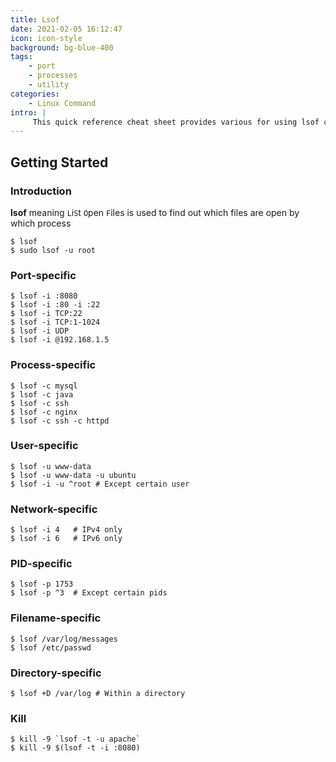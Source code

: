 ```yaml
---
title: Lsof
date: 2021-02-05 16:12:47
icon: icon-style
background: bg-blue-400
tags:
    - port
    - processes
    - utility
categories:
    - Linux Command
intro: |
     This quick reference cheat sheet provides various for using lsof command.
---
```


Getting Started
--------------

### Introduction
**lsof** meaning `L`i`S`t `O`pen `F`iles is used to find out which files are open by which process

```shell script
$ lsof
$ sudo lsof -u root
```

### Port-specific

```shell script
$ lsof -i :8080
$ lsof -i :80 -i :22
$ lsof -i TCP:22
$ lsof -i TCP:1-1024
$ lsof -i UDP
$ lsof -i @192.168.1.5
```



### Process-specific
```shell script
$ lsof -c mysql
$ lsof -c java
$ lsof -c ssh
$ lsof -c nginx
$ lsof -c ssh -c httpd
```


### User-specific

```shell script
$ lsof -u www-data
$ lsof -u www-data -u ubuntu
$ lsof -i -u ^root # Except certain user
```


### Network-specific
```shell script
$ lsof -i 4   # IPv4 only
$ lsof -i 6   # IPv6 only
```

### PID-specific
```shell script
$ lsof -p 1753
$ lsof -p ^3  # Except certain pids
```

### Filename-specific
```shell script
$ lsof /var/log/messages
$ lsof /etc/passwd
```


### Directory-specific
```shell script
$ lsof +D /var/log # Within a directory
```


### Kill
```shell script
$ kill -9 `lsof -t -u apache`
$ kill -9 $(lsof -t -i :8080)
```




